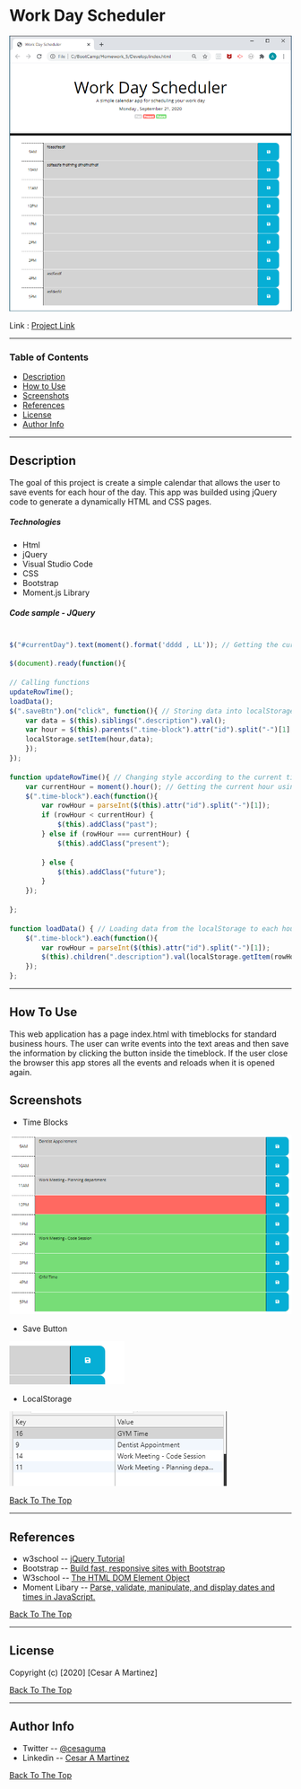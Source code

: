 # Work Day Scheduler

![picture](assets/images/workDayScheduler.png)

Link : [Project Link](https://cesaraugustomartinez.github.io/Homework_5/Develop/)

---

### Table of Contents

- [Description](#description)
- [How to Use](#how-to-use)
- [Screenshots](#screenshots)
- [References](#references)
- [License](#license)
- [Author Info](#author-info)

---

## Description

The goal of this project is create a simple calendar that allows the user to save events for each hour of the day. This app was builded using jQuery code to generate a dynamically HTML and CSS pages. 

##### Technologies

- Html
- jQuery
- Visual Studio Code
- CSS
- Bootstrap
- Moment.js Library

##### Code sample - JQuery
#
```js
$("#currentDay").text(moment().format('dddd , LL')); // Getting the current date using moment.js library

$(document).ready(function(){

// Calling functions    
updateRowTime(); 
loadData();
$(".saveBtn").on("click", function(){ // Storing data into localStorage
    var data = $(this).siblings(".description").val();
    var hour = $(this).parents(".time-block").attr("id").split("-")[1];
    localStorage.setItem(hour,data);  
    });
});

function updateRowTime(){ // Changing style according to the current time
    var currentHour = moment().hour(); // Getting the current hour using moment.js library
    $(".time-block").each(function(){
        var rowHour = parseInt($(this).attr("id").split("-")[1]);
        if (rowHour < currentHour) {
            $(this).addClass("past");
        } else if (rowHour === currentHour) {
            $(this).addClass("present");

        } else {
            $(this).addClass("future"); 
        }
    });

};

function loadData() { // Loading data from the localStorage to each hour.
    $(".time-block").each(function(){
        var rowHour = parseInt($(this).attr("id").split("-")[1]);
        $(this).children(".description").val(localStorage.getItem(rowHour));
    });
};

```

---

## How To Use

This web application has a page index.html with timeblocks for standard business hours. The user can write events into the text areas and then save the information by clicking the button inside the timeblock. If the user close the browser this app stores all the events and reloads when it is opened again.

 
## Screenshots

- Time Blocks

![picture](assets/images/timeBlocks.png)

- Save Button 

![picture](assets/images/saveButton.png)

- LocalStorage

![picture](assets/images/localStorage.png)


[Back To The Top](#Work-Day-Scheduler)

---

## References

- w3school -- [jQuery Tutorial](https://www.w3schools.com/jquery/)
- Bootstrap -- [Build fast, responsive sites with Bootstrap](https://getbootstrap.com/)
- W3school -- [The HTML DOM Element Object](https://www.w3schools.com/jsref/dom_obj_all.asp)
- Moment Libary -- [Parse, validate, manipulate,
and display dates and times in JavaScript.](https://momentjs.com/)


[Back To The Top](#Work-Day-Scheduler)

---

## License

Copyright (c) [2020] [Cesar A Martinez]

[Back To The Top](#Work-Day-Scheduler)

---

## Author Info

- Twitter -- [@cesaguma](https://twitter.com/cesaguma)
- Linkedin -- [Cesar A Martinez](https://www.linkedin.com/in/cesar-augusto-martinez-auquilla-03934a16b/)

[Back To The Top](#Work-Day-Scheduler)
